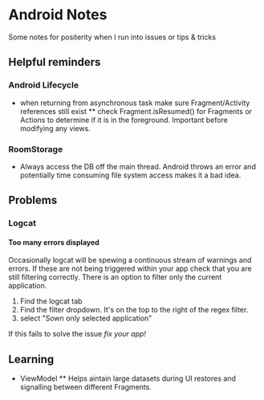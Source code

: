 # Android Notes
Some notes for positerity when I run into issues or tips & tricks

## Helpful reminders

### Android Lifecycle
* when returning from asynchronous task make sure Fragment/Activity references still exist
** check Fragment.isResumed() for Fragments or Actions to determine if it is in the foreground. Important before modifying any views.

### RoomStorage
* Always access the DB off the main thread. Android throws an error and potentially time consuming file system access makes it a bad idea.

## Problems

### Logcat

#### Too many errors displayed
Occasionally logcat will be spewing a continuous stream of warnings and errors. If these are not being triggered within your app check that you are still filtering correctly. There is an option to filter only the current application.
1. Find the logcat tab
1. Find the filter dropdown. It's on the top to the right of the regex filter. 
1. select "Sown only selected application"

If this fails to solve the issue *fix your app!*

## Learning

* ViewModel
** Helps aintain large datasets during UI restores and signalling between different Fragments.
